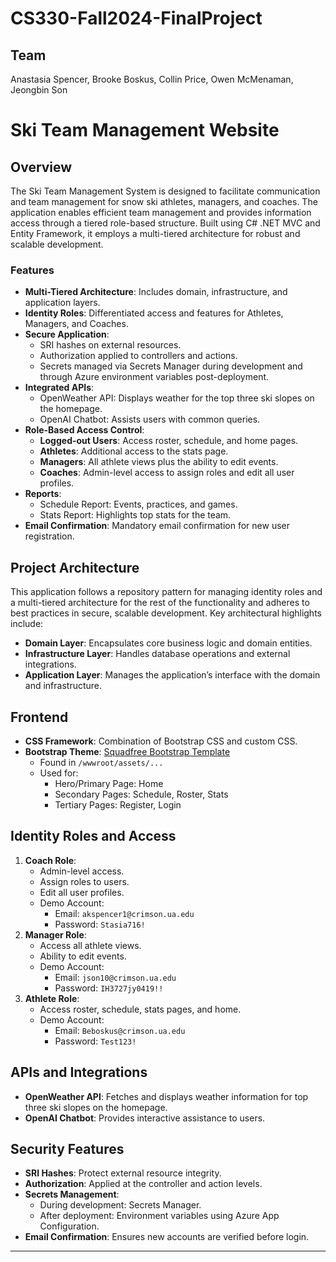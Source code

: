 # CS330-Fall2024-FinalProject

## Team
Anastasia Spencer, Brooke Boskus, Collin Price, Owen McMenaman, Jeongbin Son

# Ski Team Management Website

## Overview
The Ski Team Management System is designed to facilitate communication and team management for snow ski athletes, managers, and coaches. The application enables efficient team management and provides information access through a tiered role-based structure. Built using C# .NET MVC and Entity Framework, it employs a multi-tiered architecture for robust and scalable development.

### Features
- **Multi-Tiered Architecture**: Includes domain, infrastructure, and application layers.
- **Identity Roles**: Differentiated access and features for Athletes, Managers, and Coaches.
- **Secure Application**:
  - SRI hashes on external resources.
  - Authorization applied to controllers and actions.
  - Secrets managed via Secrets Manager during development and through Azure environment variables post-deployment.
- **Integrated APIs**:
  - OpenWeather API: Displays weather for the top three ski slopes on the homepage.
  - OpenAI Chatbot: Assists users with common queries.
- **Role-Based Access Control**:
  - **Logged-out Users**: Access roster, schedule, and home pages.
  - **Athletes**: Additional access to the stats page.
  - **Managers**: All athlete views plus the ability to edit events.
  - **Coaches**: Admin-level access to assign roles and edit all user profiles.
- **Reports**:
  - Schedule Report: Events, practices, and games.
  - Stats Report: Highlights top stats for the team.
- **Email Confirmation**: Mandatory email confirmation for new user registration.

## Project Architecture
This application follows a repository pattern for managing identity roles and a multi-tiered architecture for the rest of the functionality and adheres to best practices in secure, scalable development. Key architectural highlights include:
- **Domain Layer**: Encapsulates core business logic and domain entities.
- **Infrastructure Layer**: Handles database operations and external integrations.
- **Application Layer**: Manages the application’s interface with the domain and infrastructure.

## Frontend
- **CSS Framework**: Combination of Bootstrap CSS and custom CSS.
- **Bootstrap Theme**: [Squadfree Bootstrap Template](https://bootstrapmade.com/squadfree-free-bootstrap-template-creative/)
  - Found in `/wwwroot/assets/...`
  - Used for:
    - Hero/Primary Page: Home
    - Secondary Pages: Schedule, Roster, Stats
    - Tertiary Pages: Register, Login

## Identity Roles and Access
1. **Coach Role**:
   - Admin-level access.
   - Assign roles to users.
   - Edit all user profiles.
   - Demo Account:
     - Email: `akspencer1@crimson.ua.edu`
     - Password: `Stasia716!`
2. **Manager Role**:
   - Access all athlete views.
   - Ability to edit events.
   - Demo Account:
     - Email: `json10@crimson.ua.edu`
     - Password: `IH3727jy0419!!`
3. **Athlete Role**:
   - Access roster, schedule, stats pages, and home.
   - Demo Account:
     - Email: `Beboskus@crimson.ua.edu`
     - Password: `Test123!`

## APIs and Integrations
- **OpenWeather API**: Fetches and displays weather information for top three ski slopes on the homepage.
- **OpenAI Chatbot**: Provides interactive assistance to users.

## Security Features
- **SRI Hashes**: Protect external resource integrity.
- **Authorization**: Applied at the controller and action levels.
- **Secrets Management**:
  - During development: Secrets Manager.
  - After deployment: Environment variables using Azure App Configuration.
- **Email Confirmation**: Ensures new accounts are verified before login.

---



	

